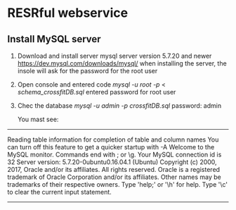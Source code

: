 # RESRful webservice

## Install MySQL server

1. Download and install server mysql server version 5.7.20 and newer <https://dev.mysql.com/downloads/mysql/>
   when installing the server, the insole will ask for the password for the root user
   
2. Open console and entered code _mysql_ _-u_ _root_ _-p_ < _schema_crossfitDB.sql_
   entered password for root user
   
3. Chec the database _mysql_ _-u_ _admin_ _-p_ _crossfitDB.sql_
   password: admin
   
   You mast see: 
____________________________________________________________________________________
   Reading table information for completion of table and column names
  You can turn off this feature to get a quicker startup with -A
  Welcome to the MySQL monitor.  Commands end with ; or \g.
  Your MySQL connection id is 32
  Server version: 5.7.20-0ubuntu0.16.04.1 (Ubuntu)
  Copyright (c) 2000, 2017, Oracle and/or its affiliates. All rights reserved.
  Oracle is a registered trademark of Oracle Corporation and/or its
  affiliates. Other names may be trademarks of their respective
  owners.
  Type 'help;' or '\h' for help. Type '\c' to clear the current input statement.
____________________________________________________________________________________
